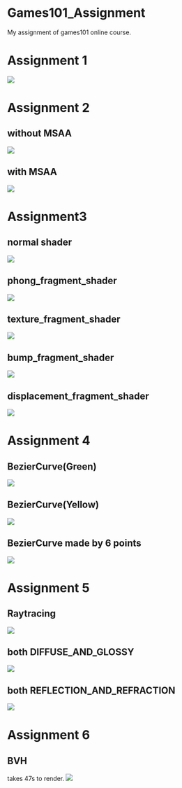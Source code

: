 # Games101_Assignment
My assignment of games101 online course.

# Assignment 1
![](https://github.com/Anastasiawangyx/Games101_Assignment/blob/master/images/homework1.png)

# Assignment 2
## without MSAA
![](https://github.com/Anastasiawangyx/Games101_Assignment/blob/master/images/homework2-1.png)
## with MSAA
![](https://github.com/Anastasiawangyx/Games101_Assignment/blob/master/images/homework2-2.png)
# Assignment3

## normal shader

![](https://github.com/Anastasiawangyx/Games101_Assignment/blob/master/images/homework3-1.png)

## phong_fragment_shader

![](https://github.com/Anastasiawangyx/Games101_Assignment/blob/master/images/homework3-2.png)

## texture_fragment_shader

![](https://github.com/Anastasiawangyx/Games101_Assignment/blob/master/images/homework3-3.png)

## bump_fragment_shader

![](https://github.com/Anastasiawangyx/Games101_Assignment/blob/master/images/homework3-4.png)

## displacement_fragment_shader

![](https://github.com/Anastasiawangyx/Games101_Assignment/blob/master/images/homework3-5.png)

# Assignment 4

## BezierCurve(Green)
![](https://github.com/Anastasiawangyx/Games101_Assignment/blob/master/images/homework4-1.png)

## BezierCurve(Yellow)
![](https://github.com/Anastasiawangyx/Games101_Assignment/blob/master/images/homework4-2.png)

## BezierCurve made by 6 points
![](https://github.com/Anastasiawangyx/Games101_Assignment/blob/master/images/homework4-3.png)

# Assignment 5
## Raytracing
![](https://github.com/Anastasiawangyx/Games101_Assignment/blob/master/images/homework5.png)

## both DIFFUSE_AND_GLOSSY
![](https://github.com/Anastasiawangyx/Games101_Assignment/blob/master/images/homework5-1.png)

## both REFLECTION_AND_REFRACTION
![](https://github.com/Anastasiawangyx/Games101_Assignment/blob/master/images/homework5-2.png)

# Assignment 6
## BVH
takes 47s to render.
![](https://github.com/Anastasiawangyx/Games101_Assignment/blob/master/images/homework6.png)

